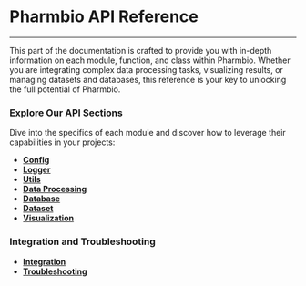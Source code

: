 # Pharmbio API Reference
---

This part of the documentation is crafted to provide you with in-depth information on each module, function, and class within Pharmbio. Whether you are integrating complex data processing tasks, visualizing results, or managing datasets and databases, this reference is your key to unlocking the full potential of Pharmbio.

### Explore Our API Sections
Dive into the specifics of each module and discover how to leverage their capabilities in your projects:

- **[Config](https://pharmbio.github.io/pharmbio_package/user_guide/api/config/)**
- **[Logger](https://pharmbio.github.io/pharmbio_package/user_guide/api/logger/)**
- **[Utils](https://pharmbio.github.io/pharmbio_package/user_guide/api/utils/)**
- **[Data Processing](https://pharmbio.github.io/pharmbio_package/user_guide/api/data_processing/)**
- **[Database](https://pharmbio.github.io/pharmbio_package/user_guide/api/database/)**
- **[Dataset](https://pharmbio.github.io/pharmbio_package/user_guide/api/dataset/)**
- **[Visualization](https://pharmbio.github.io/pharmbio_package/user_guide/api/visualization/)**

### Integration and Troubleshooting
- **[Integration](https://pharmbio.github.io/pharmbio_package/user_guide/integration/)**
- **[Troubleshooting](https://pharmbio.github.io/pharmbio_package/user_guide/troubleshooting/)**